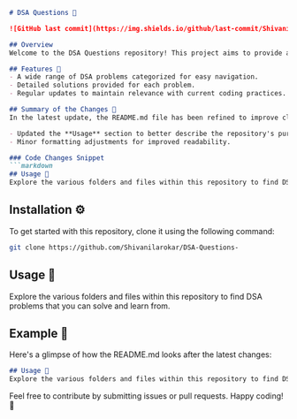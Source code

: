 ```markdown
# DSA Questions 🤖

![GitHub last commit](https://img.shields.io/github/last-commit/Shivanilarokar/DSA-Questions-) ![GitHub issues](https://img.shields.io/github/issues/Shivanilarokar/DSA-Questions-) ![GitHub forks](https://img.shields.io/github/forks/Shivanilarokar/DSA-Questions-) ![GitHub stars](https://img.shields.io/github/stars/Shivanilarokar/DSA-Questions-)

## Overview
Welcome to the DSA Questions repository! This project aims to provide a comprehensive collection of Data Structures and Algorithms (DSA) problems along with their solutions, helping developers enhance their coding skills and prepare for technical interviews.

## Features 🚀
- A wide range of DSA problems categorized for easy navigation.
- Detailed solutions provided for each problem.
- Regular updates to maintain relevance with current coding practices.

## Summary of the Changes 📝
In the latest update, the README.md file has been refined to improve clarity and enhance user engagement. Key modifications include:

- Updated the **Usage** section to better describe the repository's purpose.
- Minor formatting adjustments for improved readability.

### Code Changes Snippet
```markdown
## Usage 📖
Explore the various folders and files within this repository to find DSA problems that you can solve and learn from.
```

## Installation ⚙️
To get started with this repository, clone it using the following command:

```bash
git clone https://github.com/Shivanilarokar/DSA-Questions-
```

## Usage 📖
Explore the various folders and files within this repository to find DSA problems that you can solve and learn from.

## Example 📖
Here's a glimpse of how the README.md looks after the latest changes:

```markdown
## Usage 📖
Explore the various folders and files within this repository to find DSA problems that you can solve and learn from.
```

Feel free to contribute by submitting issues or pull requests. Happy coding! 🚀
```